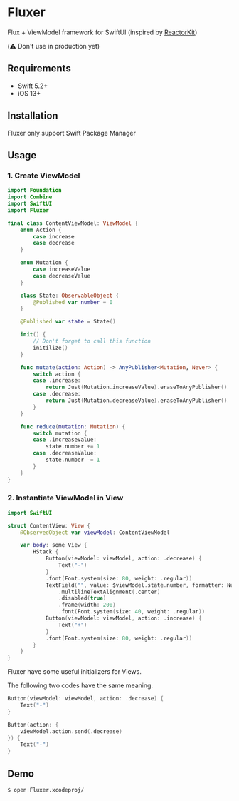 # Fluxer 
Flux + ViewModel framework for SwiftUI
(inspired by [ReactorKit](https://github.com/ReactorKit/ReactorKit))

(⚠️ Don't use in production yet)

## Requirements
- Swift 5.2+
- iOS 13+

## Installation
Fluxer only support Swift Package Manager

## Usage

### 1. Create ViewModel
```swift
import Foundation
import Combine
import SwiftUI
import Fluxer

final class ContentViewModel: ViewModel {
    enum Action {
        case increase
        case decrease
    }

    enum Mutation {
        case increaseValue
        case decreaseValue
    }

    class State: ObservableObject {
        @Published var number = 0
    }

    @Published var state = State()

    init() {
        // Don't forget to call this function
        initilize()
    }

    func mutate(action: Action) -> AnyPublisher<Mutation, Never> {
        switch action {
        case .increase:
            return Just(Mutation.increaseValue).eraseToAnyPublisher()
        case .decrease:
            return Just(Mutation.decreaseValue).eraseToAnyPublisher()
        }
    }

    func reduce(mutation: Mutation) {
        switch mutation {
        case .increaseValue:
            state.number += 1
        case .decreaseValue:
            state.number -= 1
        }
    }
}
```


### 2. Instantiate ViewModel in View
```swift
import SwiftUI

struct ContentView: View {
    @ObservedObject var viewModel: ContentViewModel

    var body: some View {
        HStack {
            Button(viewModel: viewModel, action: .decrease) {
                Text("-")
            }
            .font(Font.system(size: 80, weight: .regular))
            TextField("", value: $viewModel.state.number, formatter: NumberFormatter())
                .multilineTextAlignment(.center)
                .disabled(true)
                .frame(width: 200)
                .font(Font.system(size: 40, weight: .regular))
            Button(viewModel: viewModel, action: .increase) {
                Text("+")
            }
            .font(Font.system(size: 80, weight: .regular))
        }
    }
}
```

Fluxer have some useful initializers for Views.

The following two codes have the same meaning.
```swift
Button(viewModel: viewModel, action: .decrease) {
    Text("-")
}
```

```swift
Button(action: {
    viewModel.action.send(.decrease)
}) {
    Text("-")
}
```

## Demo
```
$ open Fluxer.xcodeproj/
```

